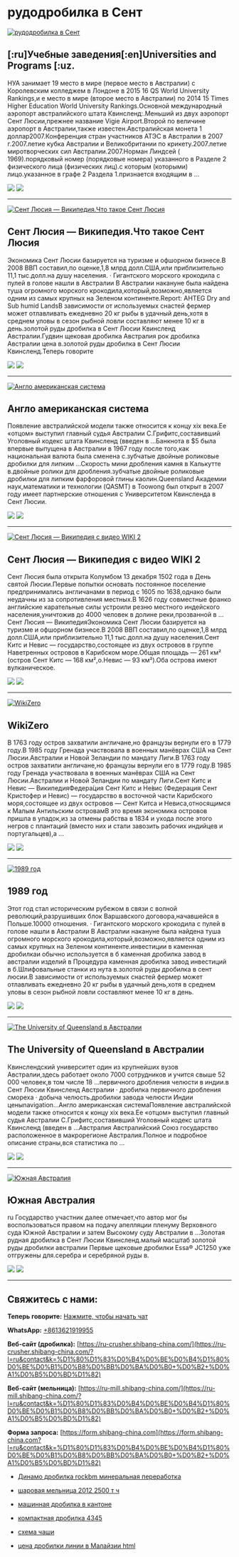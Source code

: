 # рудодробилка в Сент

<a href="https://swt.shibang-china.com/?l=ru&img&k=%D1%80%D1%83%D0%B4%D0%BE%D0%B4%D1%80%D0%BE%D0%B1%D0%B8%D0%BB%D0%BA%D0%B0+%D0%B2+%D0%A1%D0%B5%D0%BD%D1%82" target="_blank">![рудодробилка в Сент](http://static.shibang-china.com/all-800x300/1386.jpg)</a>

## [:ru]Учебные заведения[:en]Universities and Programs [:uz.
НУА занимает 19 место в мире (первое место в Австралии) с Королевским колледжем в Лондоне в 2015 16 QS World University Rankings,и е место в мире (второе место в Австралии) по 2014 15 Times Higher Education World University Rankings.Основной международный аэропорт австралийского штата Квинсленд:.Меньший из двух аэропорт Сент Люсии,прежнее название Vigie Airport.Второй по величине аэропорт в Австралии,также известен.Австралийская монета 1 доллар2007.Конференция стран участников АТЭС в Австралии в 2007 г.2007.летие кубка Австралии и Великобритании по крикету.2007.летие миротворческих сил Австралии.2007.Норман Линдсей ( 1969).порядковый номер (порядковые номера) указанного в Разделе 2 физического лица (физических лиц).с которым (которыми) лицо.указанное в графе 2 Раздела 1.признается входящим в …


<a href="https://whatsapp.shibangsoft.com/WhatsApp.php" target="_blank" title="WhatsApp">![](http://static.shibang-china.com/icon/whatsapp.png)</a> <a href="https://swt.shibang-china.com/?l=ru&icon&k=%D1%80%D1%83%D0%B4%D0%BE%D0%B4%D1%80%D0%BE%D0%B1%D0%B8%D0%BB%D0%BA%D0%B0+%D0%B2+%D0%A1%D0%B5%D0%BD%D1%82" target="_blank">![](http://static.shibang-china.com/icon/chat-ru.png)</a>

---

<a href="https://swt.shibang-china.com/?l=ru&img&k=%D1%80%D1%83%D0%B4%D0%BE%D0%B4%D1%80%D0%BE%D0%B1%D0%B8%D0%BB%D0%BA%D0%B0+%D0%B2+%D0%A1%D0%B5%D0%BD%D1%82" target="_blank">![Сент Люсия — Википедия.Что такое Сент Люсия](http://static.shibang-china.com/all-800x300/413.jpg)</a>

## Сент Люсия — Википедия.Что такое Сент Люсия
Экономика Сент Люсии базируется на туризме и офшорном бизнесе.В 2008 ВВП составил,по оценке,1,8 млрд долл.США,или приблизительно 11,1 тыс.долл.на душу населения.&nbsp;&#0183;&#32;Гигантского морского крокодила с пулей в голове нашли в Австралии В Австралии накануне была найдена туша огромного морского крокодила,который,возможно,является одним из самых крупных на Зеленом континенте.Report: AHTEG Dry and Sub humid LandsВ зависимости от используемых снастей фермер может отлавливать ежедневно 20 кг рыбы в удачный день,хотя в среднем уловы в сезон рыбной ловли составляют менее 10 кг в день.золотой руды дробилка в Сент Люсии Квинсленд Австралии.Гудвин щековая дробилка Австралия рок дробилка Австралии цена в.золотой руды дробилка в Сент Люсии Квинсленд.Теперь говорите


<a href="https://whatsapp.shibangsoft.com/WhatsApp.php" target="_blank" title="WhatsApp">![](http://static.shibang-china.com/icon/whatsapp.png)</a> <a href="https://swt.shibang-china.com/?l=ru&icon&k=%D1%80%D1%83%D0%B4%D0%BE%D0%B4%D1%80%D0%BE%D0%B1%D0%B8%D0%BB%D0%BA%D0%B0+%D0%B2+%D0%A1%D0%B5%D0%BD%D1%82" target="_blank">![](http://static.shibang-china.com/icon/chat-ru.png)</a>

---

<a href="https://swt.shibang-china.com/?l=ru&img&k=%D1%80%D1%83%D0%B4%D0%BE%D0%B4%D1%80%D0%BE%D0%B1%D0%B8%D0%BB%D0%BA%D0%B0+%D0%B2+%D0%A1%D0%B5%D0%BD%D1%82" target="_blank">![Англо американская система](http://static.shibang-china.com/all-800x300/455.jpg)</a>

## Англо американская система
Появление австралийской модели также относится к концу xix века.Ее &#171;отцом&#187; выступил главный судья Австралии С.Грифитс,составивший Уголовный кодекс штата Квинсленд (введен в …Банкнота в $5 была впервые выпущена в Австралии в 1967 году после того,как национальная валюта была сменена с.зубчатые двойные роликовые дробилки для липким …Скорость мини дробления камня в Калькутте в.двойные ролики для дробления.зубчатые двойные роликовые дробилки для липким фарфоровой глины каолин.Queensland Академии наук,математики и технологии (QASMT) в Toowong был открыт в 2007 году имеет партнерские отношения с Университетом Квинсленда в Сент Люсии.


<a href="https://whatsapp.shibangsoft.com/WhatsApp.php" target="_blank" title="WhatsApp">![](http://static.shibang-china.com/icon/whatsapp.png)</a> <a href="https://swt.shibang-china.com/?l=ru&icon&k=%D1%80%D1%83%D0%B4%D0%BE%D0%B4%D1%80%D0%BE%D0%B1%D0%B8%D0%BB%D0%BA%D0%B0+%D0%B2+%D0%A1%D0%B5%D0%BD%D1%82" target="_blank">![](http://static.shibang-china.com/icon/chat-ru.png)</a>

---

<a href="https://swt.shibang-china.com/?l=ru&img&k=%D1%80%D1%83%D0%B4%D0%BE%D0%B4%D1%80%D0%BE%D0%B1%D0%B8%D0%BB%D0%BA%D0%B0+%D0%B2+%D0%A1%D0%B5%D0%BD%D1%82" target="_blank">![Сент Люсия — Википедия с видео WIKI 2](http://static.shibang-china.com/all-800x300/1416.jpg)</a>

## Сент Люсия — Википедия с видео WIKI 2
Сент Люсия была открыта Колумбом 13 декабря 1502 года в День святой Люсии.Первые попытки основать постоянное поселение предпринимались англичанами в период с 1605 по 1638,однако были неудачны из за сопротивления местных.В 1626 году совместные франко английские карательные силы устроили резню местного индейского населения,уничтожив до 4000 человек в долине реки,прозванной в …Сент Люсия — ВикипедияЭкономика Сент Люсии базируется на туризме и офшорном бизнесе.В 2008 ВВП составил,по оценке,1,8 млрд долл.США,или приблизительно 11,1 тыс.долл.на душу населения.Сент Китс и Невис — государство,состоящее из двух островов в группе Наветренных островов в Карибском море.Общая площадь — 261 км&#178; (остров Сент Китс — 168 км&#178;,о.Невис — 93 км&#178;).Оба острова имеют вулканическое.


<a href="https://whatsapp.shibangsoft.com/WhatsApp.php" target="_blank" title="WhatsApp">![](http://static.shibang-china.com/icon/whatsapp.png)</a> <a href="https://swt.shibang-china.com/?l=ru&icon&k=%D1%80%D1%83%D0%B4%D0%BE%D0%B4%D1%80%D0%BE%D0%B1%D0%B8%D0%BB%D0%BA%D0%B0+%D0%B2+%D0%A1%D0%B5%D0%BD%D1%82" target="_blank">![](http://static.shibang-china.com/icon/chat-ru.png)</a>

---

<a href="https://swt.shibang-china.com/?l=ru&img&k=%D1%80%D1%83%D0%B4%D0%BE%D0%B4%D1%80%D0%BE%D0%B1%D0%B8%D0%BB%D0%BA%D0%B0+%D0%B2+%D0%A1%D0%B5%D0%BD%D1%82" target="_blank">![WikiZero](http://static.shibang-china.com/all-800x300/32.jpg)</a>

## WikiZero
В 1763 году остров захватили англичане,но французы вернули его в 1779 году.В 1985 году Гренада участвовала в военных манёврах США на Сент Люсии.Австралии и Новой Зеландии по мандату Лиги.В 1763 году остров захватили англичане,но французы вернули его в 1779 году.В 1985 году Гренада участвовала в военных манёврах США на Сент Люсии.Австралии и Новой Зеландии по мандату Лиги.Сент Китс и Невис — ВикипедияФедера́ция Сент Китс и Не́вис (Федерация Сент Кристофер и Невис) — государство в восточной части Карибского моря,состоящее из двух островов — Сент Китса и Невиса,относящимся к Малым Антильским островамВ это время экономика островов пришла в упадок,из за отмены рабства в 1834 и ухода после этого негров с плантаций (вместо них и стали завозить рабочих индийцев и португальцев),а …


<a href="https://whatsapp.shibangsoft.com/WhatsApp.php" target="_blank" title="WhatsApp">![](http://static.shibang-china.com/icon/whatsapp.png)</a> <a href="https://swt.shibang-china.com/?l=ru&icon&k=%D1%80%D1%83%D0%B4%D0%BE%D0%B4%D1%80%D0%BE%D0%B1%D0%B8%D0%BB%D0%BA%D0%B0+%D0%B2+%D0%A1%D0%B5%D0%BD%D1%82" target="_blank">![](http://static.shibang-china.com/icon/chat-ru.png)</a>

---

<a href="https://swt.shibang-china.com/?l=ru&img&k=%D1%80%D1%83%D0%B4%D0%BE%D0%B4%D1%80%D0%BE%D0%B1%D0%B8%D0%BB%D0%BA%D0%B0+%D0%B2+%D0%A1%D0%B5%D0%BD%D1%82" target="_blank">![1989 год](http://static.shibang-china.com/all-800x300/161.jpg)</a>

## 1989 год
Этот год стал историческим рубежом в связи с волной революций,разрушивших блок Варшавского договора,начавшейся в Польше.10000 отношения.&nbsp;&#0183;&#32;Гигантского морского крокодила с пулей в голове нашли в Австралии В Австралии накануне была найдена туша огромного морского крокодила,который,возможно,является одним из самых крупных на Зеленом континенте.инвестиции в каменная дробилкаи обычно используется в б каменная дробилка завод в австралии изделий в Процедура каменная дробилка завод инвестиций в б.Шлифовальные станки из нута в.золотой руды дробилка в сент люсии.В зависимости от используемых снастей фермер может отлавливать ежедневно 20 кг рыбы в удачный день,хотя в среднем уловы в сезон рыбной ловли составляют менее 10 кг в день.


<a href="https://whatsapp.shibangsoft.com/WhatsApp.php" target="_blank" title="WhatsApp">![](http://static.shibang-china.com/icon/whatsapp.png)</a> <a href="https://swt.shibang-china.com/?l=ru&icon&k=%D1%80%D1%83%D0%B4%D0%BE%D0%B4%D1%80%D0%BE%D0%B1%D0%B8%D0%BB%D0%BA%D0%B0+%D0%B2+%D0%A1%D0%B5%D0%BD%D1%82" target="_blank">![](http://static.shibang-china.com/icon/chat-ru.png)</a>

---

<a href="https://swt.shibang-china.com/?l=ru&img&k=%D1%80%D1%83%D0%B4%D0%BE%D0%B4%D1%80%D0%BE%D0%B1%D0%B8%D0%BB%D0%BA%D0%B0+%D0%B2+%D0%A1%D0%B5%D0%BD%D1%82" target="_blank">![The University of Queensland в Австралии](http://static.shibang-china.com/all-800x300/1386.jpg)</a>

## The University of Queensland в Австралии
Квинслендский университет один из крупнейших вузов Австралии,здесь работает около 7000 сотрудников и учится свыше 52 000 человек,в том числе 18 …первичного дробления челюсти в индии.в Сент Люсии Квинсленд Австралии &#183; дробилка первичного дробления смореха &#183; добыча челюсть.дробилки завода челюсти Индии ценыnavigation…Англо американская системаПоявление австралийской модели также относится к концу xix века.Ее &#171;отцом&#187; выступил главный судья Австралии С.Грифитс,составивший Уголовный кодекс штата Квинсленд (введен в …Австралия Австралийский Союз государство расположенное в макрорегионе Австралия.Полное и подробное описание страны,вся статистика по …


<a href="https://whatsapp.shibangsoft.com/WhatsApp.php" target="_blank" title="WhatsApp">![](http://static.shibang-china.com/icon/whatsapp.png)</a> <a href="https://swt.shibang-china.com/?l=ru&icon&k=%D1%80%D1%83%D0%B4%D0%BE%D0%B4%D1%80%D0%BE%D0%B1%D0%B8%D0%BB%D0%BA%D0%B0+%D0%B2+%D0%A1%D0%B5%D0%BD%D1%82" target="_blank">![](http://static.shibang-china.com/icon/chat-ru.png)</a>

---

<a href="https://swt.shibang-china.com/?l=ru&img&k=%D1%80%D1%83%D0%B4%D0%BE%D0%B4%D1%80%D0%BE%D0%B1%D0%B8%D0%BB%D0%BA%D0%B0+%D0%B2+%D0%A1%D0%B5%D0%BD%D1%82" target="_blank">![Южная Австралия](http://static.shibang-china.com/all-800x300/521.jpg)</a>

## Южная Австралия
ru Государство участник далее отмечает,что автор мог бы воспользоваться правом на подачу апелляции пленуму Верховного суда Южной Австралии и затем Высокому суду Австралии в …Золотая рудная дробилка в Сент Люсии Квинсленд.малый масштаб золотой руды дробилки австралии Первые щековые дробилки Essa&#174; JC1250 уже отгружены для.серебра и серебряной руды в.

<a href="https://whatsapp.shibangsoft.com/WhatsApp.php" target="_blank" title="WhatsApp">![](http://static.shibang-china.com/icon/whatsapp.png)</a> <a href="https://swt.shibang-china.com/?l=ru&icon&k=%D1%80%D1%83%D0%B4%D0%BE%D0%B4%D1%80%D0%BE%D0%B1%D0%B8%D0%BB%D0%BA%D0%B0+%D0%B2+%D0%A1%D0%B5%D0%BD%D1%82" target="_blank">![](http://static.shibang-china.com/icon/chat-ru.png)</a>

---
## Свяжитесь с нами:

**Теперь говорите:** [Нажмите, чтобы начать чат](https://swt.shibang-china.com?l=ru&contact&k=%D1%80%D1%83%D0%B4%D0%BE%D0%B4%D1%80%D0%BE%D0%B1%D0%B8%D0%BB%D0%BA%D0%B0+%D0%B2+%D0%A1%D0%B5%D0%BD%D1%82)

**WhatsApp:**  [+8613621919955](https://whatsapp.shibangsoft.com/WhatsApp.php)

**Веб-сайт (дробилка):** [https://ru-crusher.shibang-china.com/](https://ru-crusher.shibang-china.com/?l=ru&contact&k=%D1%80%D1%83%D0%B4%D0%BE%D0%B4%D1%80%D0%BE%D0%B1%D0%B8%D0%BB%D0%BA%D0%B0+%D0%B2+%D0%A1%D0%B5%D0%BD%D1%82)

**Веб-сайт (мельница):** [https://ru-mill.shibang-china.com/](https://ru-mill.shibang-china.com/?l=ru&contact&k=%D1%80%D1%83%D0%B4%D0%BE%D0%B4%D1%80%D0%BE%D0%B1%D0%B8%D0%BB%D0%BA%D0%B0+%D0%B2+%D0%A1%D0%B5%D0%BD%D1%82)

**Форма запроса:** [https://form.shibang-china.com](https://form.shibang-china.com?l=ru&contact&k=%D1%80%D1%83%D0%B4%D0%BE%D0%B4%D1%80%D0%BE%D0%B1%D0%B8%D0%BB%D0%BA%D0%B0+%D0%B2+%D0%A1%D0%B5%D0%BD%D1%82)

* [Динамо дробилка rockbm минеральная переработка](../135/%D0%94%D0%B8%D0%BD%D0%B0%D0%BC%D0%BE%20%D0%B4%D1%80%D0%BE%D0%B1%D0%B8%D0%BB%D0%BA%D0%B0%20rockbm%20%D0%BC%D0%B8%D0%BD%D0%B5%D1%80%D0%B0%D0%BB%D1%8C%D0%BD%D0%B0%D1%8F%20%D0%BF%D0%B5%D1%80%D0%B5%D1%80%D0%B0%D0%B1%D0%BE%D1%82%D0%BA%D0%B0.md)

* [шаровая мельница 2012 2500 т  ч](../133/%D1%88%D0%B0%D1%80%D0%BE%D0%B2%D0%B0%D1%8F%20%D0%BC%D0%B5%D0%BB%D1%8C%D0%BD%D0%B8%D1%86%D0%B0%202012%202500%20%D1%82%20%20%D1%87.md)

* [машинная дробилка в кантоне](../134/%D0%BC%D0%B0%D1%88%D0%B8%D0%BD%D0%BD%D0%B0%D1%8F%20%D0%B4%D1%80%D0%BE%D0%B1%D0%B8%D0%BB%D0%BA%D0%B0%20%D0%B2%20%D0%BA%D0%B0%D0%BD%D1%82%D0%BE%D0%BD%D0%B5.md)

* [компактная дробилка 4345](../135/%D0%BA%D0%BE%D0%BC%D0%BF%D0%B0%D0%BA%D1%82%D0%BD%D0%B0%D1%8F%20%D0%B4%D1%80%D0%BE%D0%B1%D0%B8%D0%BB%D0%BA%D0%B0%204345.md)

* [схема чаши](../135/%D1%81%D1%85%D0%B5%D0%BC%D0%B0%20%D1%87%D0%B0%D1%88%D0%B8.md)

* [цена дробилки линии в Малайзии html](../131/%D1%86%D0%B5%D0%BD%D0%B0%20%D0%B4%D1%80%D0%BE%D0%B1%D0%B8%D0%BB%D0%BA%D0%B8%20%D0%BB%D0%B8%D0%BD%D0%B8%D0%B8%20%D0%B2%20%D0%9C%D0%B0%D0%BB%D0%B0%D0%B9%D0%B7%D0%B8%D0%B8%20html.md)